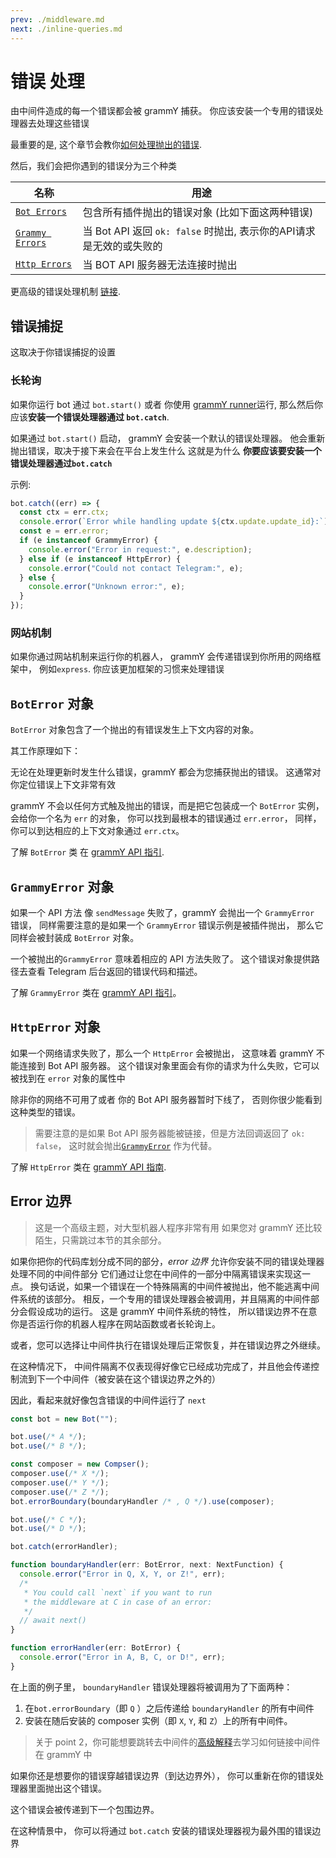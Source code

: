 ```yaml
---
prev: ./middleware.md
next: ./inline-queries.md
---
```


# 错误 处理

由中间件造成的每一个错误都会被 grammY 捕获。
你应该安装一个专用的错误处理器去处理这些错误


最重要的是, 这个章节会教你[如何处理抛出的错误](#catching-errors).

然后，我们会把你遇到的错误分为三个种类

| 名称                                     | 用途                                                                                                   |
| ---------------------------------------- | --------------------------------------------------------------------------------------------------------- |
| [`Bot Errors`](#the-boterror-object)       | 包含所有插件抛出的错误对象 (比如下面这两种错误)               |
| [`Grammy Errors`](#the-grammyerror-object) | 当 Bot API 返回 `ok: false` 时抛出,  表示你的API请求是无效的或失败的|
| [`Http Errors`](#the-httperror-object)     | 当 BOT API 服务器无法连接时抛出                             |


更高级的错误处理机制 [链接](#error-boundaries).

## 错误捕捉

这取决于你错误捕捉的设置

### 长轮询

如果你运行 bot 通过 `bot.start()` 或者 你使用 [grammY runner](/plugins/runner.md)运行, 那么然后你应该**安装一个错误处理器通过 `bot.catch`**.

如果通过 `bot.start()` 启动， grammY 会安装一个默认的错误处理器。
他会重新抛出错误，取决于接下来会在平台上发生什么
这就是为什么 **你要应该要安装一个错误处理器通过`bot.catch`**

示例:

```ts
bot.catch((err) => {
  const ctx = err.ctx;
  console.error(`Error while handling update ${ctx.update.update_id}:`);
  const e = err.error;
  if (e instanceof GrammyError) {
    console.error("Error in request:", e.description);
  } else if (e instanceof HttpError) {
    console.error("Could not contact Telegram:", e);
  } else {
    console.error("Unknown error:", e);
  }
});
```

### 网站机制

如果你通过网站机制来运行你的机器人， grammY 会传递错误到你所用的网络框架中， 例如`express`.
你应该更加框架的习惯来处理错误

##  `BotError` 对象

`BotError` 对象包含了一个抛出的有错误发生上下文内容的对象。

其工作原理如下：

无论在处理更新时发生什么错误，grammY 都会为您捕获抛出的错误。
这通常对你定位错误上下文非常有效

grammY 不会以任何方式触及抛出的错误，而是把它包装成一个 `BotError` 实例，
会给你一个名为 `err` 的对象， 你可以找到最根本的错误通过 `err.error`，
同样，你可以到达相应的上下文对象通过 `err.ctx`。

了解 `BotError` 类 在  [grammY API 指引](https://doc.deno.land/https/deno.land/x/grammy/mod.ts#BotError).

## `GrammyError` 对象

如果一个 API 方法 像 `sendMessage` 失败了，grammY 会抛出一个 `GrammyError` 错误，
同样需要注意的是如果一个 `GrammyError` 错误示例是被插件抛出， 那么它同样会被封装成 `BotError` 对象。

一个被抛出的`GrammyError` 意味着相应的 API 方法失败了。
这个错误对象提供路径去查看 Telegram 后台返回的错误代码和描述。

了解 `GrammyError` 类在 [grammY API 指引](https://doc.deno.land/https/deno.land/x/grammy/mod.ts#GrammyError)。

## `HttpError` 对象

如果一个网络请求失败了，那么一个 `HttpError` 会被抛出，
这意味着 grammY 不能连接到 Bot API 服务器。
这个错误对象里面会有你的请求为什么失败，它可以被找到在 `error` 对象的属性中

除非你的网络不可用了或者 你的 Bot API 服务器暂时下线了， 否则你很少能看到这种类型的错误。

> 需要注意的是如果  Bot API 服务器能被链接，但是方法回调返回了 `ok: false`， 这时就会抛出[`GrammyError`](/guide/errors.md#the-grammyerror-object) 作为代替。

了解 `HttpError` 类在 [grammY API 指南](https://doc.deno.land/https/deno.land/x/grammy/mod.ts#HttpError).

## Error 边界

> 这是一个高级主题，对大型机器人程序非常有用
> 如果您对 grammY 还比较陌生，只需跳过本节的其余部分。

如果你把你的代码库划分成不同的部分，_error 边界_ 允许你安装不同的错误处理器处理不同的中间件部分 
它们通过让您在中间件的一部分中隔离错误来实现这一点。
换句话说，如果一个错误在一个特殊隔离的中间件被抛出，他不能逃离中间件系统的该部分。
相反，一个专用的错误处理器会被调用，并且隔离的中间件部分会假设成功的运行。
这是 grammY 中间件系统的特性， 所以错误边界不在意你是否运行你的机器人程序在网站函数或者长轮询上。

或者，您可以选择让中间件执行在错误处理后正常恢复，并在错误边界之外继续。

在这种情况下， 中间件隔离不仅表现得好像它已经成功完成了，并且他会传递控制流到下一个中间件（被安装在这个错误边界之外的）

因此，看起来就好像包含错误的中间件运行了 `next`

```ts
const bot = new Bot("");

bot.use(/* A */);
bot.use(/* B */);

const composer = new Compser();
composer.use(/* X */);
composer.use(/* Y */);
composer.use(/* Z */);
bot.errorBoundary(boundaryHandler /* , Q */).use(composer);

bot.use(/* C */);
bot.use(/* D */);

bot.catch(errorHandler);

function boundaryHandler(err: BotError, next: NextFunction) {
  console.error("Error in Q, X, Y, or Z!", err);
  /*
   * You could call `next` if you want to run
   * the middleware at C in case of an error:
   */
  // await next()
}

function errorHandler(err: BotError) {
  console.error("Error in A, B, C, or D!", err);
}
```

在上面的例子里， `boundaryHandler` 错误处理器将被调用为了下面两种：

1. 在`bot.errorBoundary`（即 `Q` ）之后传递给 `boundaryHandler` 的所有中间件
2. 安装在随后安装的 composer 实例（即 `X`, `Y`, 和 `Z`）上的所有中间件。

> 关于 point 2，你可能想要跳转去中间件的[高级解释](/advanced/middleware.md)去学习如何链接中间件在 grammY 中

如果你还是想要你的错误穿越错误边界（到达边界外）， 你可以重新在你的错误处理器里面抛出这个错误。

这个错误会被传递到下一个包围边界。

在这种情景中， 你可以将通过 `bot.catch` 安装的错误处理器视为最外围的错误边界
